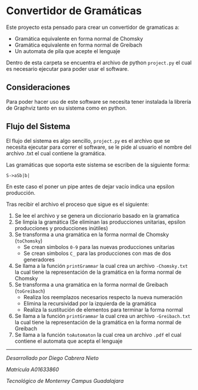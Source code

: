 # Convertidor de Gramáticas

Este proyecto esta pensado para crear un convertidor de gramaticas a:

- Gramática equivalente en forma normal de Chomsky
- Gramática equivalente en forma normal de Greibach
- Un automata de pila que acepte el lenguaje

Dentro de esta carpeta se encuentra el archivo de python `project.py` el cual es necesario ejecutar para poder usar el software.

## Consideraciones

Para poder hacer uso de este software se necesita tener instalada la librería de Graphviz tanto en su sistema como en python.

## Flujo del Sistema

El flujo del sistema es algo sencillo, `project.py` es el archivo que se necesita ejecutar para correr el software, se le pide al usuario el nombre del archivo .txt el cual contiene la gramática.

Las gramáticas que soporta este sistema se escriben de la siguiente forma:

```
S->aSb|b|
```

En este caso el poner un pipe antes de dejar vacío indica una epsilon producción.

Tras recibir el archivo el proceso que sigue es el siguiente:

1. Se lee el archivo y se genera un diccionario basado en la gramatica
2. Se limpia la gramática (Se eliminan las producciones unitarias, epsilon producciones y producciones inútiles)
3. Se transforma a una gramática en la forma normal de Chomsky (`toChomsky`)
    - Se crean simbolos `0-9` para las nuevas producciones unitarias
    - Se crean simbolos `C_` para las producciones con mas de dos generadores
4. Se llama a la función `printGrammar` la cual crea un archivo `-Chomsky.txt` la cual tiene la representación de la gramática en la forma normal de Chomsky
5. Se transforma a una gramática en la forma normal de Greibach (`toGreibach`)
    - Realiza los reemplazos necesarios respecto la nueva numeración
    - Elimina la recursividad por la izquierda de la gramática
    - Realiza la sustitución de elementos para terminar la forma normal
6. Se llama a la función `printGrammar` la cual crea un archivo `-Greibach.txt` la cual tiene la representación de la gramática en la forma normal de Greibach
7. Se llama a la función `toAutomaton` la cual crea un archivo `.pdf` el cual contiene el automata que acepta el lenguaje

---

*Desarrollado por Diego Cabrera Nieto*

*Matrícula A01633860*

*Tecnológico de Monterrey Campus Guadalajara*
